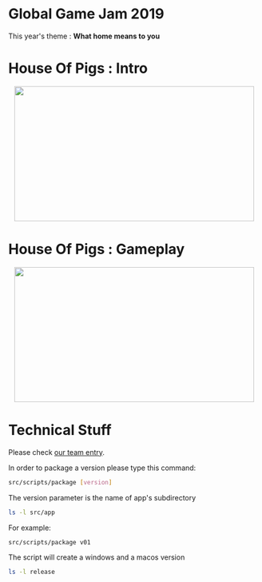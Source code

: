 # Global Game Jam 2019

This year's theme : **What home means to you**

# House Of Pigs : Intro

<p align="center">
  <img width="480" height="270" src="https://github.com/kdridi/GGJ2019/blob/master/press/hop01.gif">
</p>

# House Of Pigs : Gameplay

<p align="center">
  <img width="480" height="270" src="https://github.com/kdridi/GGJ2019/blob/master/press/hop02.gif">
</p>

# Technical Stuff

Please check [our team entry](https://globalgamejam.org/2019/games/house-pigs).

In order to package a version please type this command:

```bash
src/scripts/package [version]
```

The version parameter is the name of app's subdirectory

```bash
ls -l src/app
```

For example:

```bash
src/scripts/package v01
```

The script will create a windows and a macos version

```bash
ls -l release
```